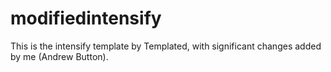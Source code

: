 # modifiedintensify
This is the intensify template by Templated, with significant changes added by me (Andrew Button).
